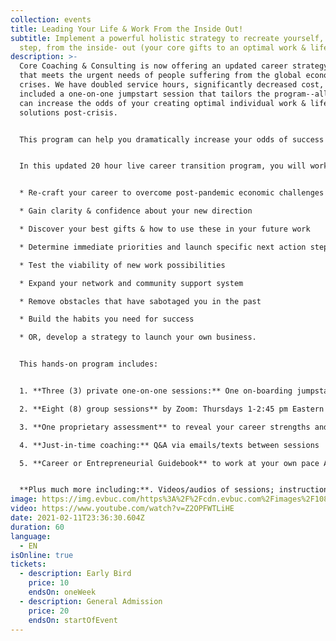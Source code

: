 ```yaml
---
collection: events
title: Leading Your Life & Work From the Inside Out!
subtitle: Implement a powerful holistic strategy to recreate yourself, step by
  step, from the inside- out (your core gifts to an optimal work & life).
description: >-
  Core Coaching & Consulting is now offering an updated career strategy program
  that meets the urgent needs of people suffering from the global economic
  crises. We have doubled service hours, significantly decreased cost, and
  included a one-on-one jumpstart session that tailors the program--all so we
  can increase the odds of your creating optimal individual work & life
  solutions post-crisis.


  This program can help you dramatically increase your odds of success if you: a) need to find a new job, b) would like to explore the viability of starting your own business, c) want a promotion, or d) would like to rebalance your life and work when it is time to emerge into a new normal.


  In this updated 20 hour live career transition program, you will work with expert career and business coaches to generate these **PRACTICAL & IMMEDIATE RESULTS:**


  * Re-craft your career to overcome post-pandemic economic challenges

  * Gain clarity & confidence about your new direction

  * Discover your best gifts & how to use these in your future work

  * Determine immediate priorities and launch specific next action steps

  * Test the viability of new work possibilities

  * Expand your network and community support system

  * Remove obstacles that have sabotaged you in the past

  * Build the habits you need for success

  * OR, develop a strategy to launch your own business.


  This hands-on program includes:


  1. **Three (3) private one-on-one sessions:** One on-boarding jumpstart sessionimmediately upon signing up for this program and two sessions during program.

  2. **Eight (8) group sessions** by Zoom: Thursdays 1-2:45 pm Eastern time: Feb 11,18, and 25; Mar 4, 11, 18 and 25; final session is April 1. Sessions are in **Spanish and English**.

  3. **One proprietary assessment** to reveal your career strengths and weaknesses

  4. **Just-in-time coaching:** Q&A via emails/texts between sessions

  5. **Career or Entrepreneurial Guidebook** to work at your own pace AND to continue progress post-program


  **Plus much more including:**. Videos/audios of sessions; instructional materials; lifetime access to group's website portal where all resources are available.
image: https://img.evbuc.com/https%3A%2F%2Fcdn.evbuc.com%2Fimages%2F108047217%2F306828581984%2F1%2Foriginal.20200807-184200?w=800&auto=format%2Ccompress&q=75&sharp=10&rect=0%2C31%2C1000%2C500&s=adb8718dcecd2fa87215018fa3fb534f
video: https://www.youtube.com/watch?v=Z2OPFWTLiHE
date: 2021-02-11T23:36:30.604Z
duration: 60
language:
  - EN
isOnline: true
tickets:
  - description: Early Bird
    price: 10
    endsOn: oneWeek
  - description: General Admission
    price: 20
    endsOn: startOfEvent
---
```

